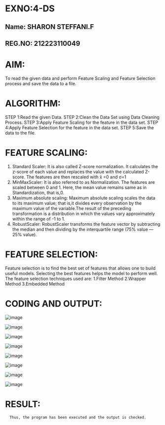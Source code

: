 # EXNO:4-DS
## Name: SHARON STEFFANI.F
## REG.NO: 212223110049
# AIM:
To read the given data and perform Feature Scaling and Feature Selection process and save the
data to a file.

# ALGORITHM:
STEP 1:Read the given Data.
STEP 2:Clean the Data Set using Data Cleaning Process.
STEP 3:Apply Feature Scaling for the feature in the data set.
STEP 4:Apply Feature Selection for the feature in the data set.
STEP 5:Save the data to the file.

# FEATURE SCALING:
1. Standard Scaler: It is also called Z-score normalization. It calculates the z-score of each value and replaces the value with the calculated Z-score. The features are then rescaled with x̄ =0 and σ=1
2. MinMaxScaler: It is also referred to as Normalization. The features are scaled between 0 and 1. Here, the mean value remains same as in Standardization, that is,0.
3. Maximum absolute scaling: Maximum absolute scaling scales the data to its maximum value; that is,it divides every observation by the maximum value of the variable.The result of the preceding transformation is a distribution in which the values vary approximately within the range of -1 to 1.
4. RobustScaler: RobustScaler transforms the feature vector by subtracting the median and then dividing by the interquartile range (75% value — 25% value).

# FEATURE SELECTION:
Feature selection is to find the best set of features that allows one to build useful models. Selecting the best features helps the model to perform well.
The feature selection techniques used are:
1.Filter Method
2.Wrapper Method
3.Embedded Method

# CODING AND OUTPUT:

![image](https://github.com/user-attachments/assets/63c42e2f-fc60-4855-8a6c-e2aa0c5abb98)

![image](https://github.com/user-attachments/assets/c14ac313-1e20-4b2e-80f3-40bab9ca2bc6)

![image](https://github.com/user-attachments/assets/42763bf8-fb3e-4806-906a-213a7c9f7bf2)

![image](https://github.com/user-attachments/assets/ca2ca7dc-83be-4a9b-8b18-6a8c789fa288)

![image](https://github.com/user-attachments/assets/1bea1ab1-a652-43f7-9a5f-4950bc6e55c0)

![image](https://github.com/user-attachments/assets/531d28ed-63c4-4512-89ef-27ee50d56ae8)

![image](https://github.com/user-attachments/assets/1a703b5d-6454-4e4b-8169-93fc0e93f4a5)

![image](https://github.com/user-attachments/assets/2acea4b2-1d27-47ca-8c8d-0f7e72a04f26)


# RESULT:
      Thus, the program has been executed and the output is checked.
